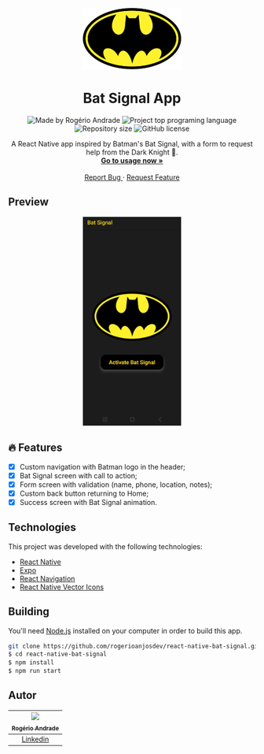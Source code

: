 <div align="center">
  <a href="#">
      <img src=".github/assets/badge.png" width="200" />
  </a>

  <!-- project name -->
  <h1 align="center">Bat Signal App</h1>
  
  <!-- project badges -->
  <p align="center">
    <img 
      alt="Made by Rogério Andrade" 
      src="https://img.shields.io/badge/made%20by-Rogério%20Andrade-%20?color=6A57D5"
    >
    <img 
      alt="Project top programing language" 
      src="https://img.shields.io/github/languages/top/rogerioaanjos/react-native-bat-signal?color=6A57D5"
    >
    <img 
      alt="Repository size" 
      src="https://img.shields.io/github/repo-size/rogerioaanjos/react-native-bat-signal?color=6A57D5"
    >
    <img 
      alt="GitHub license" 
      src="https://img.shields.io/github/license/rogerioaanjos/react-native-bat-signal?color=6A57D5"
    >
  </p> 

  <!-- project description and menu -->
  <p align="center">
      A React Native app inspired by Batman's Bat Signal, with a form to request help from the Dark Knight 🦇.
    <br />
    <a 
      href="## Usage">
      <strong>Go to usage now »</strong>
    </a>
    <br />
    <br />
    <a 
      href="https://github.com/rogerioaanjos/react-native-bat-signal/issues">
      Report Bug
    </a>
    ·
    <a 
      href="https://github.com/rogerioaanjos/react-native-bat-signal/issues/new">
      Request Feature
    </a>
  </p>
</div>

## Preview

<div align="center">
  <a href="#">
      <img src=".github/assets/preview.png" width="200" alt="preview" />
  </a>
</div>

## 🔥 Features
- [x] Custom navigation with Batman logo in the header;
- [x] Bat Signal screen with call to action;
- [x] Form screen with validation (name, phone, location, notes);
- [x] Custom back button returning to Home;
- [x] Success screen with Bat Signal animation.

## Technologies

This project was developed with the following technologies:

-   [React Native](https://reactnative.dev/)
-   [Expo](https://docs.expo.dev/)
-   [React Navigation](https://reactnavigation.org/)
-   [React Native Vector Icons](https://github.com/oblador/react-native-vector-icons)

## Building

You'll need [Node.js](https://nodejs.org) installed on your computer in order to build this app.

```bash
git clone https://github.com/rogerioanjosdev/react-native-bat-signal.git
$ cd react-native-bat-signal
$ npm install
$ npm run start
```

## Autor

| [<img src="https://avatars.githubusercontent.com/u/19218546?v=4" width="96"><br><sub>Rogério Andrade</sub>](https://github.com/rogerioaanjos) |
| :---------------------------------------------------------------------------------------------------------------------------------------: |
|                                             [Linkedin](https://www.linkedin.com/in/rogerioaanjos/)                                             |